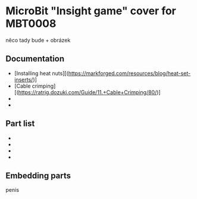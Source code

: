 # MicroBit "Insight game" cover for MBT0008

něco tady bude + obrázek

## Documentation

- [Installing heat nuts][(https://markforged.com/resources/blog/heat-set-inserts/)]
- [Cable crimping][(https://ratrig.dozuki.com/Guide/11.+Cable+Crimping/80/)]
-
-

## Part list

-
-
-
-

## Embedding parts

penis
 
